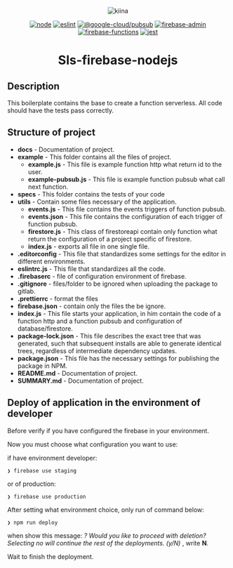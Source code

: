<div align="center">

![kiina](http://kiina.ai/wp-content/uploads/2018/06/kiina-default-logo.png)

[![node](https://img.shields.io/badge/node->=8-success.svg)](https://nodejs.org/en/)
[![eslint](https://img.shields.io/badge/eslint-^6.6.0-blueviolet.svg)](https://eslint.org/)
[![@google-cloud/pubsub](https://img.shields.io/badge/@googleCloud/pubsub-^0.28.1-yellow.svg)](https://github.com/googleapis/nodejs-pubsub)
[![firebase-admin](https://img.shields.io/badge/firebaseAdmin-~7.0.0-yellow.svg)](https://github.com/firebase/firebase-functions)
[![firebase-functions](https://img.shields.io/badge/firebaseFunctions-^2.2.0-yellow.svg)](https://github.com/firebase/firebase-functions)
[![jest](https://img.shields.io/badge/jest-^24.9.0-success.svg)](https://jestjs.io/docs/en/getting-started)

# Sls-firebase-nodejs
</div>

## Description
This boilerplate contains the base to create a function serverless. All code should have the tests pass correctly.

## Structure of project

- **docs** - Documentation of project.
- **example** - This folder contains all the files of project.
  - **example.js** - This file is example function http what return id to the user.
  - **example-pubsub.js** - This file is example function pubsub what call next function.
- **specs** - This folder contains the tests of your code
- **utils** - Contain some files necessary of the application.
  - **events.js** - This file contains the events triggers of function pubsub.
  - **events.json** - This file contains the configuration of each trigger of function pubsub.
  - **firestore.js** - This class of firestoreapi contain only function what return the configuration of a project specific of firestore.
  - **index.js** - exports all file in one single file.
- **.editorconfig** - This file that standardizes some settings for the editor in different environments.
- **eslintrc.js** - This file that standardizes all the code.
- **.firebaserc** - file of configuration environment of firebase.
- **.gitignore** - files/folder to be ignored when uploading the package to gitlab.
- **.prettierrc** - format the files
- **firebase.json** - contain only the files the be ignore.
- **index.js** - This file starts your application, in him contain the code of a function http and a function pubsub and configuration of database/firestore.
- **package-lock.json** - This file describes the exact tree that was generated, such that subsequent installs are able to generate identical trees, regardless of intermediate dependency updates.
- **package.json** - This file has the necessary settings for publishing the package in NPM.
- **README.md** - Documentation of project.
- **SUMMARY.md** -  Documentation of project.

## Deploy of application in the environment of developer
Before verify if you have configured the firebase in your environment.

Now you must choose what configuration you want to use:

if have environment developer:

```❯ firebase use staging ```

or of production:

```❯ firebase use production ```

After setting what environment choice, only run of command below:

```❯ npm run deploy ```

when show this message: *? Would you like to proceed with deletion? Selecting no will continue the rest of the deployments. (y/N)* , write **N**.

Wait to finish the deployment.
